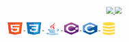 
<div align="center">
  <a href="https://github.com/JamesCode-Ts">
  <img height="180em" src="https://github-readme-stats.vercel.app/api?username=JamesCode-Ts&show_icons=true&theme=dracula&include_all_commits=true&count_private=true"/>
  <img height="180em" src="https://github-readme-stats.vercel.app/api/top-langs/?username=JamesCode-Ts&layout=compact&langs_count=7&theme=dracula"/>
</div>
<div style="display: inline_block"><br>

 

  <img align="center" alt="James-HTML" height="30" width="40" src="https://raw.githubusercontent.com/devicons/devicon/master/icons/html5/html5-original.svg">
  <img align="center" alt="James-CSS" height="30" width="40" src="https://raw.githubusercontent.com/devicons/devicon/master/icons/css3/css3-original.svg">
  <img align="center" alt="James-Java" height="30" width="40" src="https://raw.githubusercontent.com/devicons/devicon/master/icons/java/java-original.svg">
  <img align="center" alt="James-Csharp" height="30" width="40" src="https://raw.githubusercontent.com/devicons/devicon/master/icons/csharp/csharp-original.svg">
    <img align="center" alt="James-Csharp" height="30" width="40" src="https://raw.githubusercontent.com/devicons/devicon/master/icons/c/c-original.svg">
      <img align="center" alt="James-Csharp" height="30" width="40" src="https://raw.githubusercontent.com/devicons/devicon/master/icons/sql/sql-original.svg">


</div>
